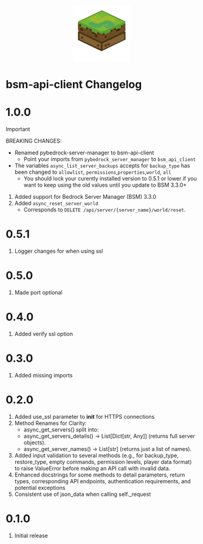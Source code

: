 <div style="text-align: center;">
    <img src="https://raw.githubusercontent.com/dmedina559/bedrock-server-manager/main/bedrock_server_manager/web/static/image/icon/favicon.svg" alt="BSM Logo" width="150">
</div>

# bsm-api-client Changelog

# 1.0.0

> [!IMPORTANT]
> BREAKING CHANGES:
>  - Renamed pybedrock-server-manager to bsm-api-client
>     * Point your imports from `pybedrock_server_manager` to `bsm_api_client`
>  - The variables `async_list_server_backups` accepts for `backup_type` has been changed to `allowlist`, `permissions`,`properties`,`world`, `all`
>     * You should lock your curently installed version to 0.5.1 or lower if you want to keep using the old values until you update to BSM 3.3.0+

1. Added support for Bedrock Server Manager (BSM) 3.3.0
2. Added `async_reset_server_world`
   - Corresponds to `DELETE /api/server/{server_name}/world/reset`. 

# 0.5.1

1. Logger changes for when using ssl

# 0.5.0
1. Made port optional

# 0.4.0
1. Added verify ssl option

# 0.3.0
1. Added missing imports

# 0.2.0
1. Added use_ssl parameter to __init__ for HTTPS connections
2. Method Renames for Clarity:
	- async_get_servers() split into:
	- async_get_servers_details() -> List[Dict[str, Any]] (returns full server objects).
	- async_get_server_names() -> List[str] (returns just a list of names).
3. Added input validation to several methods (e.g., for backup_type, restore_type, empty commands, permission levels, player data format) to raise ValueError before making an API call with invalid data.
4. Enhanced docstrings for some methods to detail parameters, return types, corresponding API endpoints, authentication requirements, and potential exceptions
5. Consistent use of json_data when calling self._request

# 0.1.0
1. Initial release